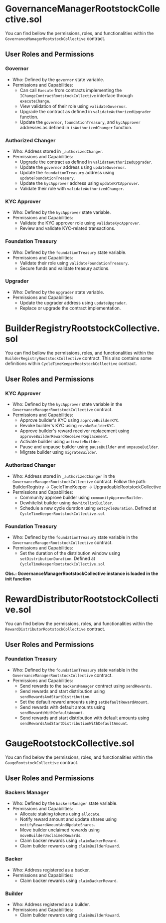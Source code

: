 # GovernanceManagerRootstockCollective.sol
You can find bellow the permissions, roles, and functionalities within the `GovernanceManagerRootstockCollective` contract.

## User Roles and Permissions
### Governor
- Who: Defined by the `governor` state variable.
- Permissions and Capabilities:
    + Can call `Execute` from contracts implementing the `IChangeContractRootstockCollective` interface through `executeChange`.
    + View validation of their role using `validateGovernor`.
    + Upgrade the contract as defined in `validateAuthorizedUpgrader` function.
    + Update the `governor`, `foundationTreasury`, and `kycApprover` addresses as defined in `isAuthorizedChanger` function.

### Authorized Changer
- Who: Address stored in `_authorizedChanger`.
- Permissions and Capabilities:
    + Upgrade the contract as defined in `validateAuthorizedUpgrader`.
    + Update the `governor` address using `updateGovernor`.
    + Update the `foundationTreasury` address using `updateFoundationTreasury`.
    + Update the `kycApprover` address using `updateKYCApprover`.
    + Validate their role with `validateAuthorizedChanger`.

### KYC Approver
- Who: Defined by the `kycApprover` state variable.
- Permissions and Capabilities:
    + Validate the KYC approver role using `validateKycApprover`.
    + Review and validate KYC-related transactions.

### Foundation Treasury
- Who: Defined by the `foundationTreasury` state variable.
- Permissions and Capabilities:
    + Validate their role using `validateFoundationTreasury`.
    + Secure funds and validate treasury actions.

### Upgrader
- Who: Defined by the `upgrader` state variable.
- Permissions and Capabilities:
    + Update the upgrader address using `updateUpgrader`.
    + Replace or upgrade the contract implementation.

# BuilderRegistryRootstockCollective.sol
You can find bellow the permissions, roles, and functionalities within the `BuilderRegistryRootstockCollective` contract.  This also contains some definitions within `CycleTimeKeeperRootstockCollective` contract.

## User Roles and Permissions
### KYC Approver
- Who: Defined by the `kycApprover` state variable in the `GovernanceManagerRootstockCollective` contract.
- Permissions and Capabilities:
    + Approve builder's KYC using `approveBuilderKYC`.
    + Revoke builder's KYC using `revokeBuilderKYC`.
    + Approve builder's reward receiver replacement using `approveBuilderRewardReceiverReplacement`.
    + Activate builder using `activateBuilder`.
    + Pause and unpause builder using `pauseBuilder` and `unpauseBuilder`.
    + Migrate builder using `migrateBuilder`.

### Authorized Changer
- Who: Address stored in `_authorizedChanger` in the `GovernanceManagerRootstockCollective` contract.  Follow the path: BuilderRegistry -> CycleTimeKeeper -> UpgradeableRootstockCollective
- Permissions and Capabilities:
    + Community approve builder using `communityApproveBuilder`.
    + Dewhitelist builder using `dewhitelistBuilder`.
    + Schedule a new cycle duration using `setCycleDuration`. Defined at `CycleTimeKeeperRootstockCollective.sol`

### Foundation Treasury
- Who: Defined by the `foundationTreasury` state variable in the `GovernanceManagerRootstockCollective` contract.
- Permissions and Capabilities:
    + Set the duration of the distribution window using `setDistributionDuration`.  Defined at `CycleTimeKeeperRootstockCollective.sol`

**Obs.: GovernanceManagerRootstockCollective instance is loaded in the init function**

# RewardDistributorRootstockCollective.sol
You can find below the permissions, roles, and functionalities within the `RewardDistributorRootstockCollective` contract.

## User Roles and Permissions
### Foundation Treasury
- Who: Defined by the `foundationTreasury` state variable in the `GovernanceManagerRootstockCollective` contract.
- Permissions and Capabilities:
    + Send rewards to the `backersManager` contract using `sendRewards`.
    + Send rewards and start distribution using `sendRewardsAndStartDistribution`.
    + Set the default reward amounts using `setDefaultRewardAmount`.
    + Send rewards with default amounts using `sendRewardsWithDefaultAmount`.
    + Send rewards and start distribution with default amounts using `sendRewardsAndStartDistributionWithDefaultAmount`.

# GaugeRootstockCollective.sol
You can find below the permissions, roles, and functionalities within the `GaugeRootstockCollective` contract.

## User Roles and Permissions
### Backers Manager
- Who: Defined by the `backersManager` state variable.
- Permissions and Capabilities:
    + Allocate staking tokens using `allocate`.
    + Notify reward amount and update shares using `notifyRewardAmountAndUpdateShares`.
    + Move builder unclaimed rewards using `moveBuilderUnclaimedRewards`.
    + Claim backer rewards using `claimBackerReward`.
    + Claim builder rewards using `claimBuilderReward`.

### Backer
- Who: Address registered as a backer.
- Permissions and Capabilities:
    + Claim backer rewards using `claimBackerReward`.

### Builder
- Who: Address registered as a builder.
- Permissions and Capabilities:
    + Claim builder rewards using `claimBuilderReward`.
